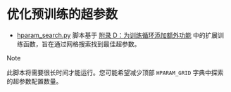 # 优化预训练的超参数

- [hparam_search.py​​](hparam_search.py) 脚本基于 [附录 D：为训练循环添加额外功能](../../appendix-D/01_main-chapter-code/appendix-D.ipynb) 中的扩展训练函数，旨在通过网格搜索找到最佳超参数。

>[!NOTE]
此脚本将需要很长时间才能运行。您可能希望减少顶部 `HPARAM_GRID` 字典中探索的超参数配置数量。
